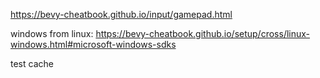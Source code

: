 https://bevy-cheatbook.github.io/input/gamepad.html

windows from linux: https://bevy-cheatbook.github.io/setup/cross/linux-windows.html#microsoft-windows-sdks

test cache
